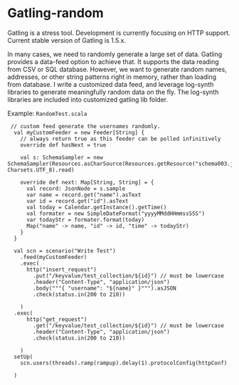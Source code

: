 # Gatling-random

Gatling is a stress tool. Development is currently focusing on HTTP support.
Current stable version of Gatling is 1.5.x.

In many cases, we need to randomly generate a large set of data. Gatling provides a data-feed option to achieve that. It supports the data reading from CSV or SQL database. However, we want to generate random names, addresses, or other string patterns right in memory, rather than loading from database. I write a customized data feed, and leverage log-synth libraries to generate meaningfully random data on the fly. The log-synth libraries are included into customized gatling lib folder.

Example: `RandomTest.scala`

```
 // custom feed generate the usernames randomly.
  val myCustomFeeder = new Feeder[String] {
    // always return true as this feeder can be polled infinitively
    override def hasNext = true

    val s: SchemaSampler = new SchemaSampler(Resources.asCharSource(Resources.getResource("schema003.json"), Charsets.UTF_8).read)

    override def next: Map[String, String] = {
      val record: JsonNode = s.sample
      var name = record.get("name").asText
      var id = record.get("id").asText
      val today = Calendar.getInstance().getTime()
      val formater = new SimpleDateFormat("yyyyMMddHHmmssSSS")
      var todayStr = formater.format(today)
      Map("name" -> name, "id" -> id, "time" -> todayStr)
    }
  }

  val scn = scenario("Write Test")
    .feed(myCustomFeeder)
    .exec(
      http("insert_request")
        .put("/keyvalue/test_collection/${id}") // must be lowercase
        .header("Content-Type", "application/json")
        .body("""{ "username": "${name}" }""").asJSON
        .check(status.in(200 to 210))

    )
  .exec(
      http("get_request")
        .get("/keyvalue/test_collection/${id}") // must be lowercase
        .header("Content-Type", "application/json")
        .check(status.in(200 to 210))

    )
  setUp(
    scn.users(threads).ramp(rampup).delay(1).protocolConfig(httpConf)

  )

  ```